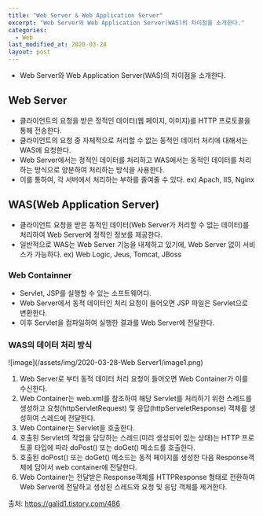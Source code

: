 ```yaml
---
title: "Web Server & Web Application Server"
excerpt: "Web Server와 Web Application Server(WAS)의 차이점을 소개한다."
categories:
  - Web
last_modified_at: 2020-03-28
layout: post
---
```

- Web Server와 Web Application Server(WAS)의 차이점을 소개한다.



## Web Server
- 클라이언트의 요청을 받은 정적인 데이터(웹 페이지, 이미지)를 HTTP 프로토콜을 통해 전송한다.
- 클라이언트의 요청 중 자체적으로 처리할 수 없는 동적인 데이터 처리에 대해서는 WAS에 요청한다.
- Web Server에서는 정적인 데이터를 처리하고 WAS에서는 동적인 데이터를 처리하는 방식으로 양분하여 처리하는 방식을 사용한다.
- 이를 통하여, 각 서버에서 처리하는 부하를 줄여줄 수 있다.
ex) Apach, IIS, Nginx



## WAS(Web Application Server)
- 클라이언트 요청을 받은 동적인 데이터(Web Server가 처리할 수 없는 데이터)를 처리하여 Web Server에 정적인 정보를 제공한다.
- 일반적으로 WAS는 Web Server 기능을 내제하고 있기에, Web Server 없이 서비스가 가능하다.
ex) Web Logic, Jeus, Tomcat, JBoss


### Web Containner
- Servlet, JSP를 실행할 수 있는 소프트웨어다.
- Web Server에서 동적 데이터인 처리 요청이 들어오면 JSP 파일은 Servlet으로 변환한다.
- 이후 Servlet을 컴파일하여 실행한 결과를 Web Server에 전달한다.


### WAS의 데이터 처리 방식

![image](/assets/img/2020-03-28-Web Server1/image1.png)

1. Web Server로 부터 동적 데이터 처리 요청이 들어오면 Web Container가 이를 수신한다.
2. Web Container는 web.xml를 참조하여 해당 Servlet를 처리하기 위한 스레드를 생성하고 요청(httpServletRequest) 및 응답(httpServeletResponse) 객체를 생성하여 스레드에 전달한다.
3. Web Container는 Servlet을 호출한다.
4. 호출된 Servlet의 작업을 담당하는 스레드(미리 생성되어 있는 상태)는 HTTP 프로토콜 타입에 따라 doPost() 또는 doGet() 메소드를 호출한다.
5. 호출된 doPost() 또는 doGet() 메소드는 동적 페이지를 생성한 다음 Response객체에 담아서 web container에 전달한다.
6. Web Container는 전달받은 Response객체를 HTTPResponse 형태로 전환하여 Web Server에 전달하고 생성된 스레드와 요청 및 응답 객체를 제거한다.

출처: <https://galid1.tistory.com/486>